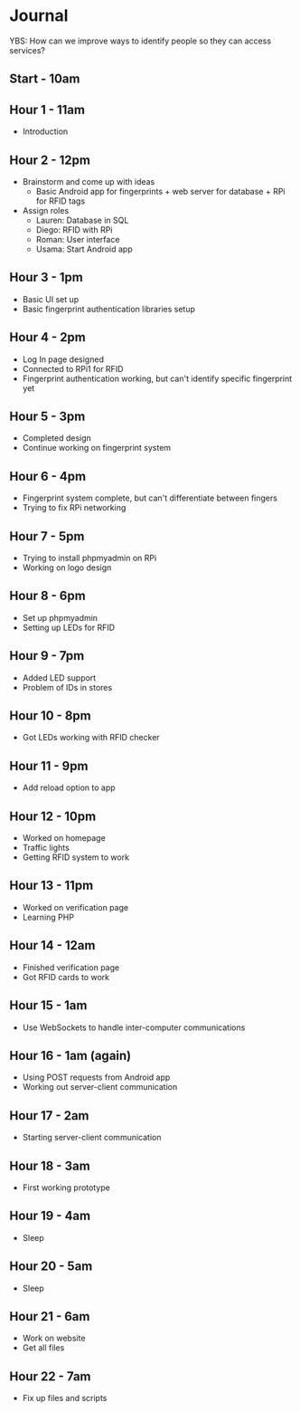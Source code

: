 # Journal

YBS: How can we improve ways to identify people so they can access services?

## Start - 10am

## Hour 1 - 11am
- Introduction

## Hour 2 - 12pm
- Brainstorm and come up with ideas
  - Basic Android app for fingerprints + web server for database + RPi for RFID tags
- Assign roles
  - Lauren: Database in SQL
  - Diego: RFID with RPi
  - Roman: User interface
  - Usama: Start Android app

## Hour 3 - 1pm
- Basic UI set up
- Basic fingerprint authentication libraries setup

## Hour 4 - 2pm
- Log In page designed
- Connected to RPi1 for RFID
- Fingerprint authentication working, but can't identify specific fingerprint yet

## Hour 5 - 3pm
- Completed design
- Continue working on fingerprint system

## Hour 6 - 4pm
- Fingerprint system complete, but can't differentiate between fingers
- Trying to fix RPi networking

## Hour 7 - 5pm
- Trying to install phpmyadmin on RPi
- Working on logo design

## Hour 8 - 6pm
- Set up phpmyadmin
- Setting up LEDs for RFID

## Hour 9 - 7pm
- Added LED support
- Problem of IDs in stores

## Hour 10 - 8pm
- Got LEDs working with RFID checker

## Hour 11 - 9pm
- Add reload option to app

## Hour 12 - 10pm
- Worked on homepage
- Traffic lights
- Getting RFID system to work

## Hour 13 - 11pm
- Worked on verification page
- Learning PHP

## Hour 14 - 12am
- Finished verification page
- Got RFID cards to work

## Hour 15 - 1am
- Use WebSockets to handle inter-computer communications

## Hour 16 - 1am (again)
- Using POST requests from Android app
- Working out server-client communication

## Hour 17 - 2am
- Starting server-client communication

## Hour 18 - 3am
- First working prototype

## Hour 19 - 4am
- Sleep

## Hour 20 - 5am
- Sleep

## Hour 21 - 6am
- Work on website
- Get all files

## Hour 22 - 7am
- Fix up files and scripts